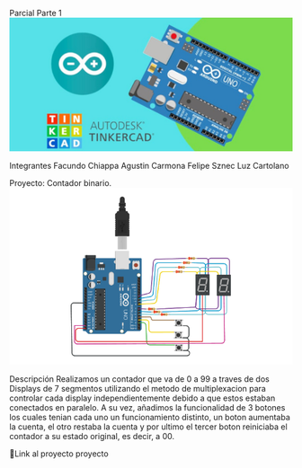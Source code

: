 Parcial Parte 1
![Tinkercad](./img/ArduinoTinkercad.jpg)


Integrantes
Facundo Chiappa
Agustin Carmona
Felipe Sznec
Luz Cartolano


Proyecto: Contador binario.
![Tinkercad](./img/Imagen-Circuito.png)


Descripción
Realizamos un contador que va de 0 a 99 a traves de dos Displays de 7 segmentos 
utilizando el metodo de multiplexacion para controlar cada display independientemente
debido a que estos estaban conectados en paralelo. A su vez, añadimos la funcionalidad
de 3 botones los cuales tenian cada uno un funcionamiento distinto, un boton aumentaba
la cuenta, el otro restaba la cuenta y por ultimo el tercer boton reiniciaba el contador 
a su estado original, es decir, a 00.

🤖Link al proyecto
proyecto
